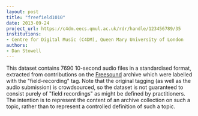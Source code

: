 ```yaml
---
layout: post
title: "freefield1010"
date: 2013-09-24
project_url: https://c4dm.eecs.qmul.ac.uk/rdr/handle/123456789/35
institutions:
- Centre for Digital Music (C4DM), Queen Mary University of London
authors: 
- Dan Stowell
---
```

This dataset contains 7690 10-second audio files in a standardised format, extracted from contributions on the [Freesound](https://freesound.org) archive which were labelled with the "field-recording" tag. Note that the original tagging (as well as the audio submission) is crowdsourced, so the dataset is not guaranteed to consist purely of "field recordings" as might be defined by practitioners. The intention is to represent the content of an archive collection on such a topic, rather than to represent a controlled definition of such a topic.
